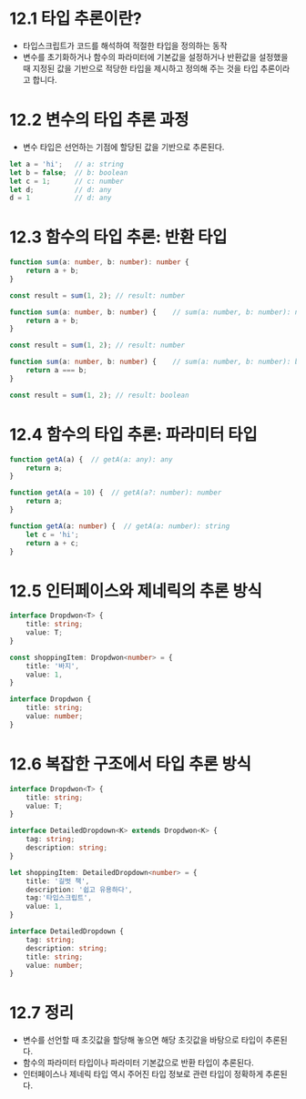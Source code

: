 # 12.1 타입 추론이란?
* 타입스크립트가 코드를 해석하여 적절한 타입을 정의하는 동작
* 변수를 초기화하거나 함수의 파라미터에 기본값을 설정하거나 반환값을 설정했을 때 지정된 값을 기반으로 적당한 타입을 제시하고 정의해 주는 것을 타입 추론이라고 합니다.

# 12.2 변수의 타입 추론 과정
* 변수 타입은 선언하는 기점에 할당된 값을 기반으로 추론된다.
```ts
let a = 'hi';   // a: string
let b = false;  // b: boolean
let c = 1;      // c: number
let d;          // d: any
d = 1           // d: any
```

# 12.3 함수의 타입 추론: 반환 타입
```ts
function sum(a: number, b: number): number {
    return a + b;
}

const result = sum(1, 2); // result: number

function sum(a: number, b: number) {    // sum(a: number, b: number): number
    return a + b;
}

const result = sum(1, 2); // result: number

function sum(a: number, b: number) {    // sum(a: number, b: number): boolean
    return a === b;
}

const result = sum(1, 2); // result: boolean
```

# 12.4 함수의 타입 추론: 파라미터 타입
```ts
function getA(a) {  // getA(a: any): any
    return a;
}

function getA(a = 10) {  // getA(a?: number): number
    return a;
}

function getA(a: number) {  // getA(a: number): string
    let c = 'hi';
    return a + c;
}
```

# 12.5 인터페이스와 제네릭의 추론 방식
```ts
interface Dropdwon<T> {
    title: string;
    value: T;
}

const shoppingItem: Dropdwon<number> = {
    title: '바지',
    value: 1,
}

interface Dropdwon {
    title: string;
    value: number;
}
```

# 12.6 복잡한 구조에서 타입 추론 방식
```ts
interface Dropdwon<T> {
    title: string;
    value: T;
}

interface DetailedDropdown<K> extends Dropdwon<K> {
    tag: string;
    description: string;
}

let shoppingItem: DetailedDropdown<number> = {
    title: '길벗 책',
    description: '쉽고 유용하다',
    tag:'타입스크립트',
    value: 1,
}

interface DetailedDropdown {
    tag: string;
    description: string;
    title: string;
    value: number;
}
```

# 12.7 정리
* 변수를 선언할 때 초깃값을 할당해 놓으면 해당 초깃값을 바탕으로 타입이 추론된다.
* 함수의 파라미터 타입이나 파라미터 기본값으로 반환 타입이 추론된다.
* 인터페이스나 제네릭 타입 역시 주어진 타입 정보로 관련 타입이 정확하게 추론된다.
